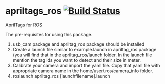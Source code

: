 apriltags_ros  [![Build Status](https://api.travis-ci.org/RIVeR-Lab/apriltags_ros.png)](https://travis-ci.org/RIVeR-Lab/apriltags_ros)
=============

AprilTags for ROS

The pre-requisites for using this package.
1. usb_cam package and apriltag_ros package should be installed
2. Create a launch file similar to example.launch in apriltag_ros package (you will find that in the apriltag_ros/launch folder. In the launch file mention the tag ids you want to detect and their size in meter.
3. Calibrate your camera and import the yaml file. Copy that yaml file with appropriate camera name in the home/user/.ros/camera_info folder.
4. roslaunch apriltag_ros [launchfilename].launch

